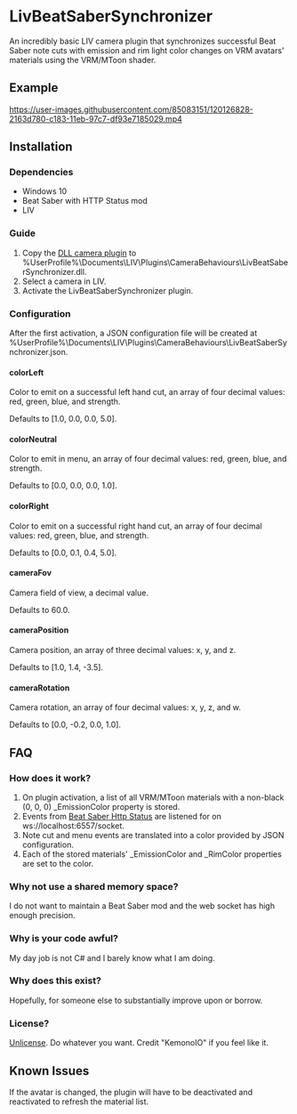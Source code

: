 ﻿# LivBeatSaberSynchronizer
An incredibly basic LIV camera plugin that synchronizes successful Beat Saber note cuts with emission and rim light color changes on VRM avatars' materials using the VRM/MToon shader.

## Example
https://user-images.githubusercontent.com/85083151/120126828-2163d780-c183-11eb-97c7-df93e7185029.mp4

## Installation

### Dependencies
- Windows 10
- Beat Saber with HTTP Status mod
- LIV

### Guide
1. Copy the [DLL camera plugin](https://github.com/KemonoIO/LivBeatSaberSynchronizer/releases) to %UserProfile%\Documents\LIV\Plugins\CameraBehaviours\LivBeatSaberSynchronizer.dll.
2. Select a camera in LIV.
3. Activate the LivBeatSaberSynchronizer plugin.

### Configuration
After the first activation, a JSON configuration file will be created at %UserProfile%\Documents\LIV\Plugins\CameraBehaviours\LivBeatSaberSynchronizer.json.

#### colorLeft
Color to emit on a successful left hand cut, an array of four decimal values: red, green, blue, and strength.

Defaults to [1.0, 0.0, 0.0, 5.0].

#### colorNeutral
Color to emit in menu, an array of four decimal values: red, green, blue, and strength.

Defaults to [0.0, 0.0, 0.0, 1.0].

#### colorRight
Color to emit on a successful right hand cut, an array of four decimal values: red, green, blue, and strength.

Defaults to [0.0, 0.1, 0.4, 5.0].

#### cameraFov
Camera field of view, a decimal value.

Defaults to 60.0.

#### cameraPosition
Camera position, an array of three decimal values: x, y, and z.

Defaults to [1.0, 1.4, -3.5].

#### cameraRotation
Camera rotation, an array of four decimal values: x, y, z, and w.

Defaults to [0.0, -0.2, 0.0, 1.0].

## FAQ

### How does it work?
1. On plugin activation, a list of all VRM/MToon materials with a non-black (0, 0, 0) _EmissionColor property is stored.
2. Events from [Beat Saber Http Status](https://github.com/opl-/beatsaber-http-status) are listened for on ws://localhost:6557/socket.
3. Note cut and menu events are translated into a color provided by JSON configuration.
4. Each of the stored materials' _EmissionColor and _RimColor properties are set to the color.

### Why not use a shared memory space?
I do not want to maintain a Beat Saber mod and the web socket has high enough precision.

### Why is your code awful?
My day job is not C# and I barely know what I am doing.

### Why does this exist?
Hopefully, for someone else to substantially improve upon or borrow.

### License?
[Unlicense](https://unlicense.org/). Do whatever you want. Credit "KemonoIO" if you feel like it.

## Known Issues
If the avatar is changed, the plugin will have to be deactivated and reactivated to refresh the material list.

